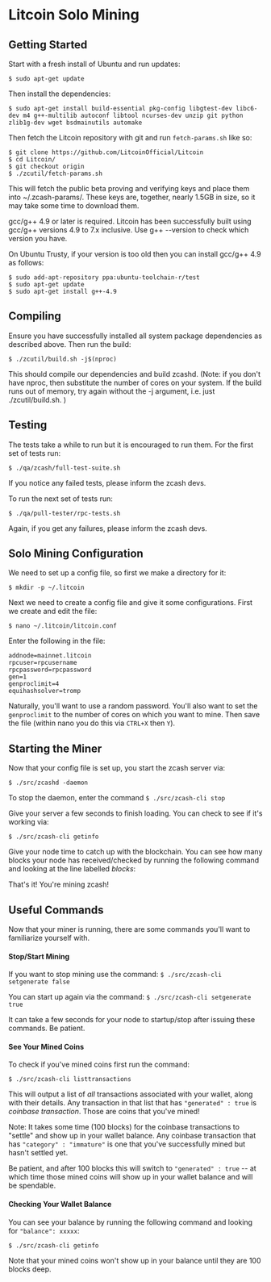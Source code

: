 # Litcoin Solo Mining

## Getting Started

Start with a fresh install of Ubuntu and run updates:

`$ sudo apt-get update`

Then install the dependencies:

```
$ sudo apt-get install build-essential pkg-config libgtest-dev libc6-dev m4 g++-multilib autoconf libtool ncurses-dev unzip git python zlib1g-dev wget bsdmainutils automake
```

Then fetch the Litcoin repository with git and run `fetch-params.sh` like so:

```
$ git clone https://github.com/LitcoinOfficial/Litcoin
$ cd Litcoin/
$ git checkout origin
$ ./zcutil/fetch-params.sh
```

This will fetch the public beta proving and verifying keys and place them into ~/.zcash-params/. These keys are, together, nearly 1.5GB in size, so it may take some time to download them.

gcc/g++ 4.9 or later is required. Litcoin has been successfully built using gcc/g++ versions 4.9 to 7.x inclusive. Use g++ --version to check which version you have.

On Ubuntu Trusty, if your version is too old then you can install gcc/g++ 4.9 as follows:

```
$ sudo add-apt-repository ppa:ubuntu-toolchain-r/test
$ sudo apt-get update
$ sudo apt-get install g++-4.9
```

## Compiling

Ensure you have successfully installed all system package dependencies as described above. Then run the build:

`$ ./zcutil/build.sh -j$(nproc)`

This should compile our dependencies and build zcashd. (Note: if you don't have nproc, then substitute the number of cores on your system. If the build runs out of memory, try again without the -j argument, i.e. just ./zcutil/build.sh. )

## Testing

The tests take a while to run but it is encouraged to run them. For the first set of tests run:

`$ ./qa/zcash/full-test-suite.sh`

If you notice any failed tests, please inform the zcash devs.

To run the next set of tests run:

`$ ./qa/pull-tester/rpc-tests.sh`

Again, if you get any failures, please inform the zcash devs.

## Solo Mining Configuration

We need to set up a config file, so first we make a directory for it:

`$ mkdir -p ~/.litcoin`

Next we need to create a config file and give it some configurations. First we create and edit the file:

`$ nano ~/.litcoin/litcoin.conf`

Enter the following in the file:

```
addnode=mainnet.litcoin
rpcuser=rpcusername
rpcpassword=rpcpassword
gen=1
genproclimit=4
equihashsolver=tromp
```
Naturally, you'll want to use a random password. You'll also want to set the `genproclimit` to the number of cores on which you want to mine.
Then save the file (within nano you do this via `CTRL+X` then `Y`).

## Starting the Miner

Now that your config file is set up, you start the zcash server via:

`$ ./src/zcashd -daemon`

To stop the daemon, enter the command
`$ ./src/zcash-cli stop `

Give your server a few seconds to finish loading. You can check to see if it's working via:

`$ ./src/zcash-cli getinfo`

Give your node time to catch up with the blockchain. You can see how many blocks your node has received/checked by running the following command and looking at the line labelled *blocks*:

That's it! You're mining zcash!

## Useful Commands

Now that your miner is running, there are some commands you'll want to familiarize yourself with.

#### Stop/Start Mining

If you want to stop mining use the command:
`$ ./src/zcash-cli setgenerate false`

You can start up again via the command:
`$ ./src/zcash-cli setgenerate true`

It can take a few seconds for your node to startup/stop after issuing these commands. Be patient.

#### See Your Mined Coins

To check if you've mined coins first run the command:

`$ ./src/zcash-cli listtransactions`

This will output a list of *all* transactions associated with your wallet, along with their details. Any transaction in that list that has `"generated" : true` is *coinbase transaction*. Those are coins that you've mined!

Note: It takes some time (100 blocks) for the coinbase transactions to "settle" and show up in your wallet balance. Any coinbase transaction that has `"category" : "immature"` is one that you've successfully mined but hasn't settled yet. 

Be patient, and after 100 blocks this will switch to `"generated" : true` -- at which time those mined coins will show up in your wallet balance and will be spendable.

#### Checking Your Wallet Balance

You can see your balance by running the following command and looking for `"balance": xxxxx`:

`$ ./src/zcash-cli getinfo`

Note that your mined coins won't show up in your balance until they are 100 blocks deep.


